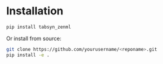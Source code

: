 # Installation

```bash
pip install tabsyn_zenml
```

Or install from source:

```bash
git clone https://github.com/yourusername/<reponame>.git
pip install -e .
```